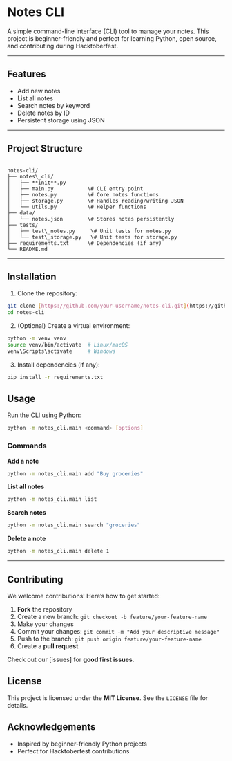 

# Notes CLI

A simple command-line interface (CLI) tool to manage your notes.
This project is beginner-friendly and perfect for learning Python, open source, and contributing during Hacktoberfest.

---

## Features

- Add new notes
- List all notes
- Search notes by keyword
- Delete notes by ID
- Persistent storage using JSON

---

## Project Structure

```

notes-cli/
├── notes\_cli/
│   ├── **init**.py
│   ├── main.py           \# CLI entry point
│   ├── notes.py          \# Core notes functions
│   ├── storage.py        \# Handles reading/writing JSON
│   └── utils.py          \# Helper functions
├── data/
│   └── notes.json        \# Stores notes persistently
├── tests/
│   ├── test\_notes.py     \# Unit tests for notes.py
│   └── test\_storage.py   \# Unit tests for storage.py
├── requirements.txt      \# Dependencies (if any)
└── README.md

````

---

## Installation

1.  Clone the repository:

```bash
git clone [https://github.com/your-username/notes-cli.git](https://github.com/your-username/notes-cli.git)
cd notes-cli
````

2.  (Optional) Create a virtual environment:

<!-- end list -->

```bash
python -m venv venv
source venv/bin/activate  # Linux/macOS
venv\Scripts\activate     # Windows
```

3.  Install dependencies (if any):

<!-- end list -->

```bash
pip install -r requirements.txt
```

## Usage

Run the CLI using Python:

```bash
python -m notes_cli.main <command> [options]
```

### Commands

**Add a note**

```bash
python -m notes_cli.main add "Buy groceries"
```

**List all notes**

```bash
python -m notes_cli.main list
```

**Search notes**

```bash
python -m notes_cli.main search "groceries"
```

**Delete a note**

```bash
python -m notes_cli.main delete 1
```

-----

## Contributing

We welcome contributions\! Here’s how to get started:

1.  **Fork** the repository
2.  Create a new branch: `git checkout -b feature/your-feature-name`
3.  Make your changes
4.  Commit your changes: `git commit -m "Add your descriptive message"`
5.  Push to the branch: `git push origin feature/your-feature-name`
6.  Create a **pull request**

Check out our [issues] for **good first issues**.

## License

This project is licensed under the **MIT License**. See the `LICENSE` file for details.

## Acknowledgements

  - Inspired by beginner-friendly Python projects
  - Perfect for Hacktoberfest contributions


```
